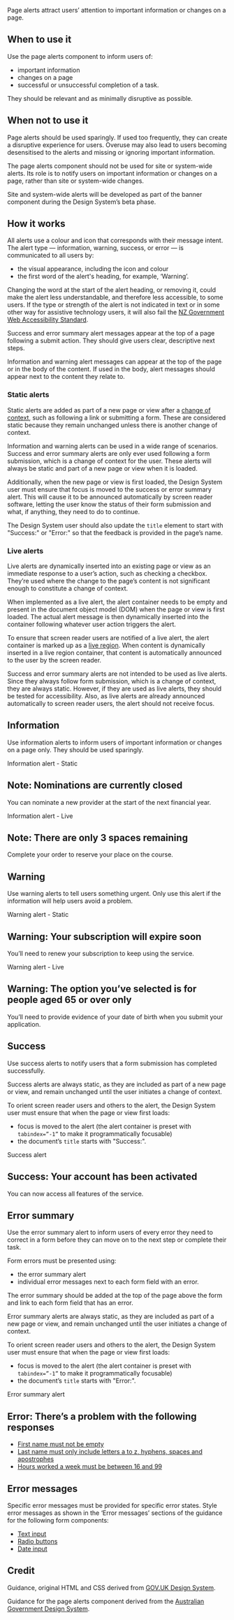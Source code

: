 <P styleSize="large">Page alerts attract users’ attention to important information or changes on a page.</P>

## When to use it

Use the page alerts component to inform users of:

- important information
- changes on a page
- successful or unsuccessful completion of a task.

They should be relevant and as minimally disruptive as possible.

## When not to use it

Page alerts should be used sparingly. If used too frequently, they can create a disruptive experience for users. Overuse may also lead to users becoming desensitised to the alerts and missing or ignoring important information.

The page alerts component should not be used for site or system-wide alerts. Its role is to notify users on important information or changes on a page, rather than site or system-wide changes.

Site and system-wide alerts will be developed as part of the banner component during the Design System’s beta phase.

## How it works

All alerts use a colour and icon that corresponds with their message intent. The alert type — information, warning, success, or error — is communicated to all users by:

- the visual appearance, including the icon and colour
- the first word of the alert's heading, for example, ‘Warning’.

Changing the word at the start of the alert heading, or removing it, could make the alert less understandable, and therefore less accessible, to some users. If the type or strength of the alert is not indicated in text or in some other way for assistive technology users, it will also fail the [NZ Government Web Accessibility Standard](https://www.digital.govt.nz/web-accessibility-standard/).

Success and error summary alert messages appear at the top of a page following a submit action. They should give users clear, descriptive next steps.

Information and warning alert messages can appear at the top of the page or in the body of the content. If used in the body, alert messages should appear next to the content they relate to.

### Static alerts

Static alerts are added as part of a new page or view after a [change of context](https://www.w3.org/TR/WCAG21/#dfn-change-of-context), such as following a link or submitting a form. These are considered static because they remain unchanged unless there is another change of context.

Information and warning alerts can be used in a wide range of scenarios. Success and error summary alerts are only ever used following a form submission, which is a change of context for the user. These alerts will always be static and part of a new page or view when it is loaded.

Additionally, when the new page or view is first loaded, the Design System user must ensure that focus is moved to the success or error summary alert. This will cause it to be announced automatically by screen reader software, letting the user know the status of their form submission and what, if anything, they need to do to continue.

The Design System user should also update the `title` element to start with "Success:" or "Error:" so that the feedback is provided in the page’s name.

### Live alerts

Live alerts are dynamically inserted into an existing page or view as an immediate response to a user’s action, such as checking a checkbox. They’re used where the change to the page’s content is not significant enough to constitute a change of context.

When implemented as a live alert, the alert container needs to be empty and present in the document object model (DOM) when the page or view is first loaded. The actual alert message is then dynamically inserted into the container following whatever user action triggers the alert.

To ensure that screen reader users are notified of a live alert, the alert container is marked up as a [live region](https://w3c.github.io/aria/#dfn-live-region). When content is dynamically inserted in a live region container, that content is automatically announced to the user by the screen reader.

Success and error summary alerts are not intended to be used as live alerts. Since they always follow form submission, which is a change of context, they are always static. However, if they are used as live alerts, they should be tested for accessibility. Also, as live alerts are already announced automatically to screen reader users, the alert should not receive focus.

## Information

Use information alerts to inform users of important information or changes on a page only. They should be used sparingly.

<ExampleContainer>
    <ExampleHeading>Information alert - Static</ExampleHeading>
    <Example title="Example title: Warning alert - Static">
        <Alert level="info" headingId="heading1">
            <H2 id="heading1">Note: Nominations are currently closed</H2>
            <P>You can nominate a new provider at the start of the next financial year.</P>
        </Alert>
    </Example>
</ExampleContainer>

<ExampleContainer>
    <ExampleHeading>Information alert - Live</ExampleHeading>
    <Example title="Example title: Information alert - Live">
        <Alert mode="live" level="info" headingId="heading1">
            <H2 id="heading1">Note: There are only 3 spaces remaining</H2>
            <P>Complete your order to reserve your place on the course.</P>
        </Alert>
    </Example>
</ExampleContainer>

## Warning

Use warning alerts to tell users something urgent. Only use this alert if the information will help users avoid a problem.

<ExampleContainer>
    <ExampleHeading>Warning alert - Static</ExampleHeading>
    <Example title="Example title: Warning alert - Static">
        <Alert level="warning" headingId="heading2">
            <H2 id="heading2">Warning: Your subscription will expire soon</H2>
            <P>You’ll need to renew your subscription to keep using the service.</P>
        </Alert>
    </Example>
</ExampleContainer>

<ExampleContainer>
    <ExampleHeading>Warning alert - Live</ExampleHeading>
    <Example title="Example title: Warning alert - Live">
        <Alert mode="live" level="warning" headingId="heading1">
            <H2 id="heading1">Warning: The option you’ve selected is for people aged 65 or over only</H2>
            <P>You’ll need to provide evidence of your date of birth when you submit your application.</P>
        </Alert>
    </Example>
</ExampleContainer>

## Success

Use success alerts to notify users that a form submission has completed successfully.

Success alerts are always static, as they are included as part of a new page or view, and remain unchanged until the user initiates a change of context.

To orient screen reader users and others to the alert, the Design System user must ensure that when the page or view first loads:

- focus is moved to the alert (the alert container is preset with `tabindex=”-1”` to make it programmatically focusable)
- the document’s `title` starts with "Success:".

<ExampleContainer>
    <ExampleHeading>Success alert</ExampleHeading>
    <Example title="Example: Alerts (static)">
        <Alert level="success" headingId="heading3">
            <H2 id="heading3">Success: Your account has been activated</H2>
            <P>You can now access all features of the service.</P>
        </Alert>
    </Example>
</ExampleContainer>

## Error summary

Use the error summary alert to inform users of every error they need to correct in a form before they can move on to the next step or complete their task.

Form errors must be presented using:

- the error summary alert
- individual error messages next to each form field with an error.

The error summary should be added at the top of the page above the form and link to each form field that has an error.

Error summary alerts are always static, as they are included as part of a new page or view, and remain unchanged until the user initiates a change of context.

To orient screen reader users and others to the alert, the Design System user must ensure that when the page or view first loads:

- focus is moved to the alert (the alert container is preset with `tabindex=”-1”` to make it programmatically focusable)
- the document’s `title` starts with "Error:".

<ExampleContainer>
    <ExampleHeading>Error summary alert</ExampleHeading>
    <Example title="Example title: Error summary alert">
        <Alert level="error" headingId="heading4">
            <H2 id="heading4">Error: There’s a problem with the following responses
</H2>
            <Ul bulleted>
                <Li><a href="#form">First name must not be empty</a></Li>
                <Li><a href="#form">Last name must only include letters a to z, hyphens, spaces and apostrophes</a></Li>
                <Li><a href="#form">Hours worked a week must be between 16 and 99</a></Li>
            </Ul>
        </Alert>
    </Example>
</ExampleContainer>

## Error messages

Specific error messages must be provided for specific error states. Style error messages as shown in the ‘Error messages’ sections of the guidance for the following form components:

- [Text input](https://design-system-alpha.digital.govt.nz/components/Input/)
- [Radio buttons](https://design-system-alpha.digital.govt.nz/components/Radios/)
- [Date input](https://design-system-alpha.digital.govt.nz/components/Date/)

## Credit

Guidance, original HTML and CSS derived from [GOV.UK Design System](https://github.com/alphagov/govuk-frontend).

Guidance for the page alerts component derived from the [Australian Government Design System](https://designsystem.gov.au/components/main-nav/rationale/).

